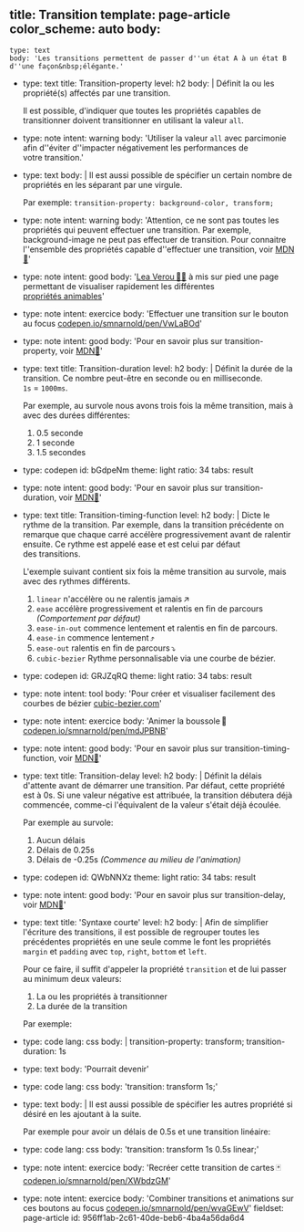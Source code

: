 title: Transition
template: page-article
color_scheme: auto
body:
  -
    type: text
    body: 'Les transitions permettent de passer d''un état A à un état B d''une façon&nbsp;élégante.'
  -
    type: text
    title: Transition-property
    level: h2
    body: |
      Définit la ou les propriété(s) affectés par une&nbsp;transition.
      
      Il est possible, d'indiquer que toutes les propriétés capables de transitionner doivent transitionner en utilisant la valeur&nbsp;`all`.
  -
    type: note
    intent: warning
    body: 'Utiliser la valeur `all` avec parcimonie afin d''éviter d''impacter négativement les performances de votre&nbsp;transition.'
  -
    type: text
    body: |
      Il est aussi possible de spécifier un certain nombre de propriétés en les séparant par une&nbsp;virgule.
      
      Par exemple:
      `transition-property: background-color, transform;`
  -
    type: note
    intent: warning
    body: 'Attention, ce ne sont pas toutes les propriétés qui peuvent effectuer une transition. Par exemple, background-image ne peut pas effectuer de transition. Pour connaitre l''ensemble des propriétés capable d''effectuer une transition, voir&nbsp;[MDN🦖](https://developer.mozilla.org/fr/docs/Web/CSS/Liste_propri%C3%A9t%C3%A9s_CSS_anim%C3%A9es)'
  -
    type: note
    intent: good
    body: '[Lea Verou&thinsp;👩‍💻](http://lea.verou.me/) à mis sur pied une page permettant de visualiser rapidement les  différentes [propriétés&nbsp;animables](http://leaverou.github.io/animatable/)'
  -
    type: note
    intent: exercice
    body: 'Effectuer une transition sur le bouton au focus [codepen.io/smnarnold/pen/VwLaBOd](https://codepen.io/smnarnold/pen/VwLaBOd)'
  -
    type: note
    intent: good
    body: 'Pour en savoir plus sur transition-property, voir [MDN🦖](https://developer.mozilla.org/fr/docs/Web/CSS/transition-property)'
  -
    type: text
    title: Transition-duration
    level: h2
    body: |
      Définit la durée de la transition. Ce nombre peut-être en seconde ou en milliseconde.
      `1s`&nbsp;=&nbsp;`1000ms`.
      
      Par exemple, au survole nous avons trois fois la même transition, mais à avec des durées&nbsp;différentes:
      
      1. 0.5 seconde
      2. 1 seconde
      3. 1.5 secondes
  -
    type: codepen
    id: bGdpeNm
    theme: light
    ratio: 34
    tabs: result
  -
    type: note
    intent: good
    body: 'Pour en savoir plus sur transition-duration, voir [MDN🦖](https://developer.mozilla.org/fr/docs/Web/CSS/transition-duration)'
  -
    type: text
    title: Transition-timing-function
    level: h2
    body: |
      Dicte le rythme de la transition. Par exemple, dans la transition précédente on remarque que chaque carré accélère progressivement avant de ralentir ensuite. Ce rythme est appelé ease et est celui par défaut des&nbsp;transitions.
      
      L'exemple suivant contient six fois la même transition au survole, mais avec des rythmes&nbsp;différents.
      
      1. `linear` n'accélère ou ne ralentis&nbsp;jamais&thinsp;↗️
      2. `ease` accélère progressivement et ralentis en fin de parcours _(Comportement par&nbsp;défaut)_
      3. `ease-in-out` commence lentement et ralentis en fin de&nbsp;parcours.
      4. `ease-in` commence lentement&thinsp;⤴️
      5. `ease-out` ralentis en fin de&nbsp;parcours&thinsp;⤵️
      6. `cubic-bezier` Rythme personnalisable via une courbe de&nbsp;bézier.
  -
    type: codepen
    id: GRJZqRQ
    theme: light
    ratio: 34
    tabs: result
  -
    type: note
    intent: tool
    body: 'Pour créer et visualiser facilement des courbes de bézier [cubic-bezier.com](https://cubic-bezier.com/)'
  -
    type: note
    intent: exercice
    body: 'Animer la boussole&thinsp;🧭 [codepen.io/smnarnold/pen/mdJPBNB](https://codepen.io/smnarnold/pen/mdJPBNB)'
  -
    type: note
    intent: good
    body: 'Pour en savoir plus sur transition-timing-function, voir [MDN🦖](https://developer.mozilla.org/fr/docs/Web/CSS/transition-timing-function)'
  -
    type: text
    title: Transition-delay
    level: h2
    body: |
      Définit la délais d'attente avant de démarrer une transition. Par défaut, cette propriété est à 0s. Si une valeur négative est attribuée, la transition débutera déjà commencée, comme-ci l'équivalent de la valeur s'était déjà écoulée.
      
      Par exemple au&nbsp;survole:
      
      1. Aucun délais
      2. Délais de 0.25s
      3. Délais de -0.25s _(Commence au milieu de&nbsp;l'animation)_
  -
    type: codepen
    id: QWbNNXz
    theme: light
    ratio: 34
    tabs: result
  -
    type: note
    intent: good
    body: 'Pour en savoir plus sur transition-delay, voir [MDN🦖](https://developer.mozilla.org/fr/docs/Web/CSS/transition-delay)'
  -
    type: text
    title: 'Syntaxe courte'
    level: h2
    body: |
      Afin de simplifier l'écriture des transitions, il est possible de regrouper toutes les précédentes propriétés en une seule comme le font les propriétés `margin` et `padding` avec `top`, `right`, `bottom` et&nbsp;`left`.
      
      Pour ce faire, il suffit d'appeler la propriété `transition` et de lui passer au minimum deux valeurs:
      
      1. La ou les propriétés à&nbsp;transitionner
      2. La durée de la&nbsp;transition
      
      Par exemple:
  -
    type: code
    lang: css
    body: |
      transition-property: transform;
      transition-duration: 1s
  -
    type: text
    body: 'Pourrait devenir'
  -
    type: code
    lang: css
    body: 'transition: transform 1s;'
  -
    type: text
    body: |
      Il est aussi possible de spécifier les autres propriété si désiré en les ajoutant à la&nbsp;suite.
      
      Par exemple pour avoir un délais de 0.5s et une transition&nbsp;linéaire:
  -
    type: code
    lang: css
    body: 'transition: transform 1s 0.5s linear;'
  -
    type: note
    intent: exercice
    body: 'Recréer cette transition de cartes&thinsp;🃏 [codepen.io/smnarnold/pen/XWbdzGM](https://codepen.io/smnarnold/pen/XWbdzGM)'
  -
    type: note
    intent: exercice
    body: 'Combiner transitions et animations sur ces boutons au focus [codepen.io/smnarnold/pen/wvaGEwV](https://codepen.io/smnarnold/pen/wvaGEwV)'
fieldset: page-article
id: 956ff1ab-2c61-40de-beb6-4ba4a56da6d4
